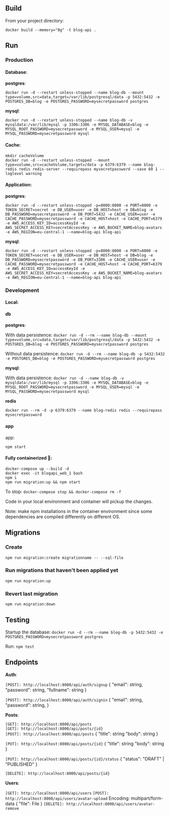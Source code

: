 ## Build

From your project directory:

`docker build --memory="8g" -t blog-api .`

## Run

### Production

#### Database:

<strong>postgres</strong>:

`docker run -d --restart unless-stopped --name blog-db --mount type=volume,src=data,target=/var/lib/postgresql/data -p 5432:5432 -e POSTGRES_DB=blog -e POSTGRES_PASSWORD=mysecretpassword postgres`

<strong>mysql</strong>:

`docker run -d --restart unless-stopped --name blog-db -v mysqldata:/var/lib/mysql -p 3306:3306 -e MYSQL_DATABASE=blog -e MYSQL_ROOT_PASSWORD=mysecretpassword -e MYSQL_USER=mysql -e MYSQL_PASSWORD=mysecretpassword mysql`

#### Cache:

`mkdir cacheVolume` <br />
`docker run -d --restart unless-stopped --mount type=volume,src=cacheVolume,target=/data -p 6379:6379 --name blog-redis redis redis-server --requirepass mysecretpassword --save 60 1 --loglevel warning`

#### Application:

<strong>postgres</strong>:

`docker run -d --restart unless-stopped -p=8000:8000 -e PORT=8000 -e TOKEN_SECRET=secret -e DB_USER=user -e DB_HOST=host -e DB=blog -e DB_PASSWORD=mysecretpassword -e DB_PORT=5432 -e CACHE_USER=user -e CACHE_PASSWORD=mysecretpassword -e CACHE_HOST=host -e CACHE_PORT=6379 -e AWS_ACCESS_KEY_ID=accessKeyId -e AWS_SECRET_ACCESS_KEY=secretAccessKey -e AWS_BUCKET_NAME=blog-avatars -e AWS_REGION=eu-central-1 --name=blog-api blog-api`

<strong>mysql</strong>:

`docker run -d --restart unless-stopped -p=8000:8000 -e PORT=8000 -e TOKEN_SECRET=secret -e DB_USER=user -e DB_HOST=host -e DB=blog -e DB_PASSWORD=mysecretpassword -e DB_PORT=3306 -e CACHE_USER=user -e CACHE_PASSWORD=mysecretpassword -e CACHE_HOST=host -e CACHE_PORT=6379 -e AWS_ACCESS_KEY_ID=accessKeyId -e AWS_SECRET_ACCESS_KEY=secretAccessKey -e AWS_BUCKET_NAME=blog-avatars -e AWS_REGION=eu-central-1 --name=blog-api blog-api`

### Development

#### Local:

#### db

<strong>postgres</strong>:

With data persistence:
`docker run -d --rm --name blog-db --mount type=volume,src=data,target=/var/lib/postgresql/data -p 5432:5432 -e POSTGRES_DB=blog -e POSTGRES_PASSWORD=mysecretpassword postgres`

Without data persistence:
`docker run -d --rm --name blog-db -p 5432:5432 -e POSTGRES_DB=blog -e POSTGRES_PASSWORD=mysecretpassword postgres`

<strong>mysql</strong>:

With data persistence:
`docker run -d --name blog-db -v mysqldata:/var/lib/mysql -p 3306:3306 -e MYSQL_DATABASE=blog -e MYSQL_ROOT_PASSWORD=mysecretpassword -e MYSQL_USER=mysql -e MYSQL_PASSWORD=mysecretpassword mysql`

<strong>redis</strong>

`docker run --rm -d -p 6379:6379 --name blog-redis redis --requirepass mysecretpassword`

#### app

app:

`npm start`

#### Fully containerized 🚀:

`docker-compose up --build -d` <br />
`docker exec -it blogapi_web_1 bash` <br />
`npm i` <br />
`npm run migration:up && npm start`

To stop: `docker-compose stop && docker-compose rm -f`

Code in your local environment and container will pickup the changes.

Note: make npm installations in the container environment since some dependencies are compiled differently on different OS.

## Migrations

### Create

`npm run migration:create migrationname -- --sql-file`

### Run migrations that haven't been applied yet

`npm run migration:up`

### Revert last migration

`npm run migration:down`

## Testing

Startup the database: `docker run -d --rm --name blog-db -p 5432:5432 -e POSTGRES_PASSWORD=mysecretpassword postgres`

Run: `npm test`

## Endpoints

<strong>Auth</strong>:

`[POST]: http://localhost:8000/api/auth/signup`
{
"email": string,
"password": string,
"fullname": string
}

`[POST]: http://localhost:8000/api/auth/signin`
{
"email": string,
"password": string,
}

<strong>Posts</strong>:

`[GET]: http://localhost:8000/api/posts` <br />
`[GET]: http://localhost:8000/api/posts/{id}` <br />
`[POST]: http://localhost:8000/api/posts`
{
"title": string
"body": string
}

`[PUT]: http://localhost:8000/api/posts/{id}`
{
"title": string
"body": string
}

`[PUT]: http://localhost:8000/api/posts/{id}/status`
{
"status": "DRAFT" | "PUBLISHED"
}

`[DELETE]: http://localhost:8000/api/posts/{id}`

<strong>Users</strong>:

`[GET]: http://localhost:8000/api/users`
`[POST]: http://localhost:8000/api/users/avatar-upload`
Encoding: multipart/form-data
{
"file": File
}
`[DELETE]: http://localhost:8000/api/users/avatar-remove`
